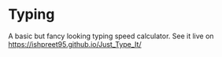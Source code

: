 # Typing
A basic but fancy looking typing speed calculator.
See it live on https://ishpreet95.github.io/Just_Type_It/

